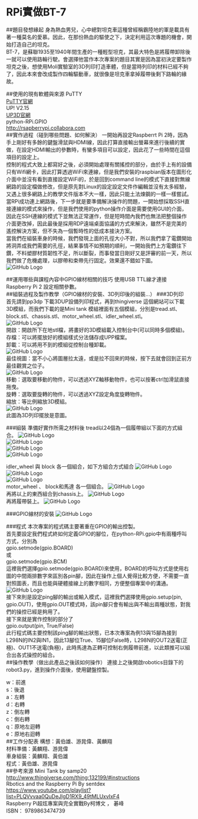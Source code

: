 # RPi實做BT-7

##題目發想緣起
身為熱血男兒，心中總對坦克車這種曾經稱霸陸地的軍是載具有著一種莫名的愛慕。因此，在那份熱血的驅使之下，決定利用這次專題的機會，開始打造自己的坦克。<br>
BT-7，是蘇聯1935至1940年間生產的一種輕型坦克，其最大特色是將履帶卸除後一就可以使用路輪行駛。會選擇他當作本次專案的題目其實是因為當初決定要製作坦克之後，想使用Moli實驗室的3D列印打造車體，但是當時列印的材料已經不夠了，因此本來會改成製作四輪驅動車，就很像是坦克車拿掉履帶後剩下路輪的緣故。<br>

##使用的現有軟體與來源
PuTTY<br>
[PuTTY官網](http://www.chiark.greenend.org.uk/~sgtatham/putty/)<br>
UP! V2.15<br>
[UP3D官網](http://www.pp3dp.com/)<br>
python-RPi.GPIO<br>
http://rsapberrypi.collabora.com<br>
##實作過程（碰到哪些問題、如何解決）
一開始再設定Raspberrt Pi 2時，因為手上剛好有多餘的鍵盤滑鼠與HDMI線，因此打算直接輸出螢幕來進行後續的實做，在設定HDMI輸出的參數時，有蠻多項目可以設定，因此花了一些時間在這個項目的設定上。<br>
控制的程式大致上都寫好之後，必須開始處理有關搖控的部分，由於手上有的設備只有Wifi網卡，因此打算透過WiFi來連線，但是我們安裝的raspbian版本在圖形化介面中並沒有看到直接設定WiFi的，於是回到command line的模式下直接對無線網路的設定檔做修改，但是原先對Linux的設定設定文件作編輯並沒有太多經驗，又遇上很多網路上的教學文件版本不大一樣，因此只能土法煉鋼的一樣一樣嘗試。<br>
當RPi成功連上網路後，下一步就是要準備解決操作的問題，一開始想採取SSH直接連線的模式來操作，但是我們使用的python操作介面是需要使用GUI的介面，因此在SSH連線的模式下並無法正常運作，但是短時間內我們也無法把整個操作介面更改掉，因此最後是採用RDP遠端桌面協議的方式來解決，雖然不是完美的遙控解決方案，但不失為一個暫時性的低成本接決方案。<br>
當我們在組裝車身的時候，我們發現上面的孔徑大小不對，所以我們拿了電鑽開始將洞弄成我們需要的孔徑，結果事情不如預期的順利，一開始我們上方電鑽往下鑽，不料塑膠材質韌性不足，所以斷裂，而事發當日剛好又是評審的前一天，所以我們做了危機處理，以膠帶和束帶先行固定。效果還不錯如下圖。<br>
![GitHub Logo](https://github.com/NCNU-OpenSource/BT-7/blob/master/img/001.jpg)<br>

##運用哪些與課程內容中GPIO線材相關的技巧
使用USB TTL線才連接Raspberry Pi 2 設定相關參數。<br>
##組裝過程及製作教學（GPIO線材的安裝、3D列印後的組裝...）
###3D列印<br>
首先請到pp3dp 下載3DUP設備列印程式，再到thingiverse 這個網站可以下載 3D模組，而我們下載的是Mini tank 模組裡面有五個模組，分別是tread.stl、block.stl、chassis.stl、motor_wheel.stl、idler_wheel.stl。<br>
![GitHub Logo](https://github.com/NCNU-OpenSource/BT-7/blob/master/img/002.png)<br>
開啟：開啟所下在地stl檔，將畫好的3D模組載入控制台中(可以同時多個模組)。<br>
存檔：可以將擺放好的模組樣式分法儲存成UPP檔案。<br>
卸載：可以將用不到的模組從控制台種卸載。<br>
![GitHub Logo](https://github.com/NCNU-OpenSource/BT-7/blob/master/img/003.png)<br>
最佳視圖：當不小心將圖層拉太遠，或是拉不回來的時候，按下去就會回到正前方最佳觀賞之位子。<br>
![GitHub Logo](https://github.com/NCNU-OpenSource/BT-7/blob/master/img/004.png)<br>
移動：選取要移動的物件，可以透過XYZ軸移動物件，也可以按著ctrl加滑鼠直接拖曳。<br>
旋轉：選取要旋轉的物件，可以透過XYZ設定角度旋轉物件。<br>
縮放：等比例縮放3D模組。<br>
![GitHub Logo](https://github.com/NCNU-OpenSource/BT-7/blob/master/img/005.png)<br>
此圖為3D列印擺放是意圖。

###組裝
準備好實作所需之材料後
tread以24個為一個履帶組以下面的方式組合。
![GitHub Logo](https://github.com/NCNU-OpenSource/BT-7/blob/master/img/006.jpg)<br>
![GitHub Logo](https://github.com/NCNU-OpenSource/BT-7/blob/master/img/007.jpg)<br>
![GitHub Logo](https://github.com/NCNU-OpenSource/BT-7/blob/master/img/008.jpg)<br>
![GitHub Logo](https://github.com/NCNU-OpenSource/BT-7/blob/master/img/009.jpg)<br>

idler_wheel 與 block 各一個組合，如下方組合方式組合
![GitHub Logo](https://github.com/NCNU-OpenSource/BT-7/blob/master/img/010.jpg)<br>
![GitHub Logo](https://github.com/NCNU-OpenSource/BT-7/blob/master/img/011.jpg)<br>
![GitHub Logo](https://github.com/NCNU-OpenSource/BT-7/blob/master/img/012.jpg)<br>
motor_wheel 、 block和馬達 各一個組合。
![GitHub Logo](https://github.com/NCNU-OpenSource/BT-7/blob/master/img/013.jpg)<br>
再將以上的東西組合到chassis上。
![GitHub Logo](https://github.com/NCNU-OpenSource/BT-7/blob/master/img/014.jpg)<br>
再將履帶裝上。
![GitHub Logo](https://github.com/NCNU-OpenSource/BT-7/blob/master/img/015.jpg)<br>

###GPIO線材的安裝
![GitHub Logo](https://github.com/NCNU-OpenSource/BT-7/blob/master/img/016.png)<br>

###程式
本次專案的程式碼主要著重在GPIO的輸出控製。<br>
首先要設定我們程式終如何定義GPIO的腳位，在python-RPi.gpio中有兩種呼叫方式，分別為<br>
gpio.setmode(gpio.BOARD)<br>
或<br>
gpio.setmode(gpio.BCM)<br>
這裡我們選擇gpio.setmode(gpio.BOARD)來使用，BOARD的呼叫方式是使用右圖的中間兩排數字來區別各pin腳，因此在操作上個人覺得比較方便，不需要一直對照圖表，而且也能與硬體接線上的數字相同，方便整個專案中的溝通。<br>
![GitHub Logo](https://github.com/NCNU-OpenSource/BT-7/blob/master/img/017.png)<br>
接下來則是設定ping腳的輸出或輸入模式，這裡我們選擇使用gpio.setup(pin, gpio.OUT)，使用gpio.OUT模式時，該pin腳只會有輸出與不輸出兩種狀態，對我們的操控已經是夠用了。<br>
接下來就是實作控制的部分了<br>
gpio.output(pin, True/False)<br>
此行程式碼主要控制該ping腳的輸出狀態，已本次專案為例13與15腳為接到L298N的IN2與IN1，因此13腳位True、15腳位False時，L298N的OUT2送電(正極)、OUT1不送電(負極)，此時馬達為正轉可控制右側履帶前進，以此類推可以組合出各式操控的組合。<br>
##操作教學（做出此產品之後該如何操作）
連接上之後開啟robotics目錄下的robot3.py，進到操作介面後，使用鍵盤控製。

w：前進<br>
s：後退<br>
a：左轉<br>
d：右轉<br>
z：倒左轉<br>
c：倒右轉<br>
q：原地左迴轉<br>
e：原地右迴轉<br>
##工作分配表
構想：黃伯雄、游晁偉、黃麟翔<br>
材料準備：黃麟翔、游晁偉<br>
車身組裝：黃麟翔、黃伯雄<br>
程式：黃伯雄、游晁偉<br>
##參考來源
Mini Tank by samp20<br>
http://www.thingiverse.com/thing:132199/#instructions <br>
Rbotics and the Raspberry Pi By sentdex<br>
https://www.youtube.com/playlist?list=PLQVvvaa0QuDeJlgD1RX9_49tMLUxvIxF4<br>
Raspberry Pi超炫專案與完全實戰By柯博文 ， 碁峰<br>
ISBN： 9789863474739<br>

